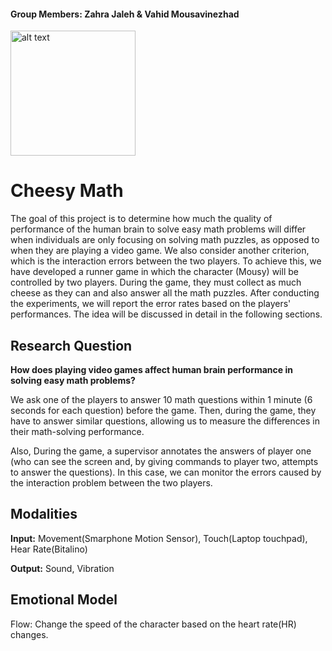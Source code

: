 #### Group Members: Zahra Jaleh & Vahid Mousavinezhad

<img src="images/CheesyMath_logo.png" alt="alt text" width="200" height="200" align="center">

# Cheesy Math

The goal of this project is to determine how much the quality of performance of the human brain to solve easy math problems will differ when individuals are only focusing on solving math puzzles, as opposed to when they are playing a video game. We also consider another criterion, which is the interaction errors between the two players. To achieve this, we have developed a runner game in which the character (Mousy) will be controlled by two players. During the game, they must collect as much cheese as they can and also answer all the math puzzles. After conducting the experiments, we will report the error rates based on the players' performances. The idea will be discussed in detail in the following sections.


## Research Question

**How does playing video games affect human brain performance in solving easy math problems?**

We ask one of the players to answer 10 math questions within 1 minute (6 seconds for each question) before the game. Then, during the game, they have to answer similar questions, allowing us to measure the differences in their math-solving performance.

Also, During the game, a supervisor annotates the answers of player one (who can see the screen and, by giving commands to player two, attempts to answer the questions). In this case, we can monitor the errors caused by the interaction problem between the two players.


## Modalities

**Input:** Movement(Smarphone Motion Sensor), Touch(Laptop touchpad), Hear Rate(Bitalino)

**Output:** Sound, Vibration


## Emotional Model

Flow: Change the speed of the character based on the heart rate(HR) changes.
